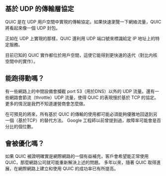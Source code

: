 ## 基於 UDP 的傳輸層協定

QUIC 是在 UDP 用戶空間中實現的傳輸協定。如果快速瀏覽一下網絡流量，QUIC 將看起來像一個 UDP 封包。

正如在 UDP 上實現的那樣，QUIC 還利用 UDP 端口號來標識給定 IP 地址上的特定服務。

目前已知的 QUIC 實作都位於用戶空間，這使它能得到更快速的迭代（對比内核空間中的實作）。

## 能跑得動嗎？

有一些網路上的中間設備會攔截 port 53（用於DNS）以外的 UDP 流量。還有一些網路會節流（throttle）UDP 流量，使得 QUIC 的表現慢於基於 TCP 的協定。更多的情況是我們不知道運營商會怎麼做。

在可預見的將來，所有基於 QUIC 的傳輸的使用都可能必須能夠優雅地回退到另一個（基於TCP）的替代方法。
Google 工程師以前曾提到過，故障率可能會是百分比的個位數。

## 會被優化嗎？

如果 QUIC 被證明確實是網際網路的一個有益補充，客戶會希望能正常使用 QUIC，那麼網路公司就可能重新解決上述的問題。
多年以來，隨著 QUIC 取得進展，在網際網路上建立和使用 QUIC 的成功率已有所提高。
